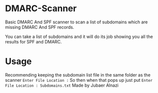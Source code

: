 # DMARC-Scanner

Basic DMARC And SPF scanner to scan a list of subdomains which are missing DMARC And SPF records.

You can take a list of subdomains and it will do its job showing you all the results for SPF and DMARC.

# Usage

Recommending keeping the subdomain list file in the same folder as the scanner
```Enter File Location :```
So then when that pops up just put
```Enter File Location : Subdomains.txt```
Made by Jubaer Alnazi
